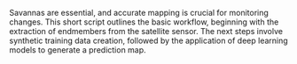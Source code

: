 Savannas are essential, and accurate mapping is crucial for monitoring changes. This short script outlines the basic workflow, beginning with the extraction of endmembers from the satellite sensor. The next steps involve synthetic training data creation, followed by the application of deep learning models to generate a prediction map.
